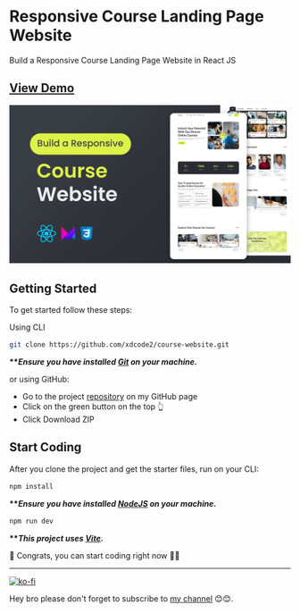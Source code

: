 # Responsive Course Landing Page Website

Build a Responsive Course Landing Page Website in React JS

## [View Demo](https://coursat-xdcode.netlify.app/ "coursat website")

![Course Website](./public/Course%20Website.png)

## Getting Started

To get started follow these steps:

Using CLI

```bash
git clone https://github.com/xdcode2/course-website.git
```

**\*\*_Ensure you have installed [Git](https://git-scm.com) on your machine._**

or using GitHub:

-   Go to the project [repository](https://github.com/xdcode2/course-website) on my GitHub page
-   Click on the green button on the top 👆
-   Click Download ZIP

## Start Coding

After you clone the project and get the starter files, run on your CLI:

```bash
npm install
```

**\*\*_Ensure you have installed [NodeJS](https://nodejs.org/en) on your machine._**

```bash
npm run dev
```

**\*\*_This project uses [Vite](https://vitejs.dev)._**

🚀 Congrats, you can start coding right now 🎉🎉

---

[![ko-fi](https://ko-fi.com/img/githubbutton_sm.svg)](https://ko-fi.com/J3J1NMYT7)

Hey bro please don't forget to subscribe to [my channel](https://www.youtube.com/@_xdcode_ "XD Code") 😊😊.
